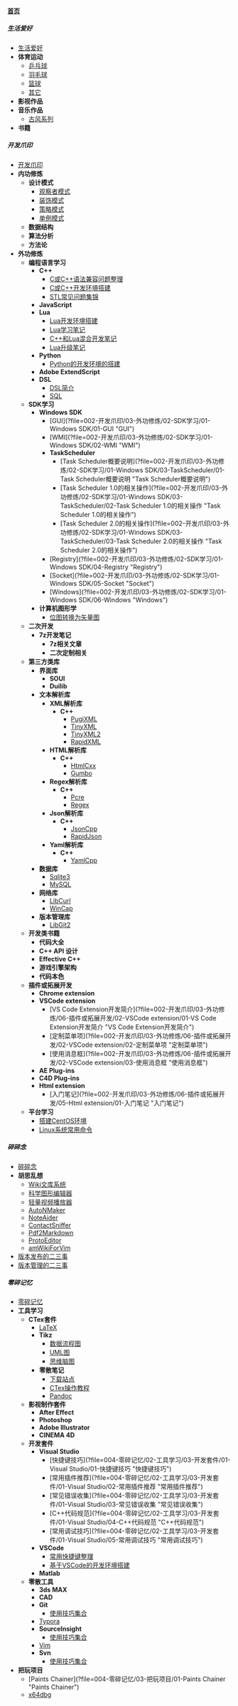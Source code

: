 
#### [首页](?file=首页 "返回首页")

##### 生活爱好
- [生活爱好](?file=001-生活爱好/01-生活爱好 "生活爱好")
- **体育运动**
    - [乒乓球](?file=001-生活爱好/02-体育运动/01-乒乓球 "乒乓球")
    - [羽毛球](?file=001-生活爱好/02-体育运动/02-羽毛球 "羽毛球")
    - [篮球](?file=001-生活爱好/02-体育运动/03-篮球 "篮球")
    - [其它](?file=001-生活爱好/02-体育运动/04-其它 "其它")
- **影视作品**
- **音乐作品**
    - [古风系列](?file=001-生活爱好/04-音乐作品/01-古风系列 "古风系列")
- **书籍**

##### 开发爪印
- [开发爪印](?file=002-开发爪印/01-开发爪印 "开发爪印")
- **内功修炼**
    - **设计模式**
        - [观察者模式](?file=002-开发爪印/02-内功修炼/01-设计模式/01-观察者模式 "观察者模式")
        - [装饰模式](?file=002-开发爪印/02-内功修炼/01-设计模式/02-装饰模式 "装饰模式")
        - [策略模式](?file=002-开发爪印/02-内功修炼/01-设计模式/03-策略模式 "策略模式")
        - [单例模式](?file=002-开发爪印/02-内功修炼/01-设计模式/04-单例模式 "单例模式")
    - **数据结构**
    - **算法分析**
    - **方法论**
- **外功修炼**
    - **编程语言学习**
        - **C++**
            - [C或C++语法兼容问题整理](?file=002-开发爪印/03-外功修炼/01-编程语言学习/01-C++/01-C或C++语法兼容问题整理 "C或C++语法兼容问题整理")
            - [C或C++开发环境搭建](?file=002-开发爪印/03-外功修炼/01-编程语言学习/01-C++/02-C或C++开发环境搭建 "C或C++开发环境搭建")
            - [STL常见问题集锦](?file=002-开发爪印/03-外功修炼/01-编程语言学习/01-C++/03-STL常见问题集锦 "STL常见问题集锦")
        - **JavaScript**
        - **Lua**
            - [Lua开发环境搭建](?file=002-开发爪印/03-外功修炼/01-编程语言学习/03-Lua/01-Lua开发环境搭建 "Lua开发环境搭建")
            - [Lua学习笔记](?file=002-开发爪印/03-外功修炼/01-编程语言学习/03-Lua/02-Lua学习笔记 "Lua学习笔记")
            - [C++和Lua混合开发笔记](?file=002-开发爪印/03-外功修炼/01-编程语言学习/03-Lua/03-C++和Lua混合开发笔记 "C++和Lua混合开发笔记")
            - [Lua升级笔记](?file=002-开发爪印/03-外功修炼/01-编程语言学习/03-Lua/04-Lua升级笔记 "Lua升级笔记")
        - **Python**
            - [Python的开发环境的搭建](?file=002-开发爪印/03-外功修炼/01-编程语言学习/04-Python/01-Python的开发环境的搭建 "Python的开发环境的搭建")
        - **Adobe ExtendScript**
        - **DSL**
            - [DSL简介](?file=002-开发爪印/03-外功修炼/01-编程语言学习/06-DSL/01-DSL简介 "DSL简介")
            - [SQL](?file=002-开发爪印/03-外功修炼/01-编程语言学习/06-DSL/02-SQL "SQL")
    - **SDK学习**
        - **Windows SDK**
            - [GUI](?file=002-开发爪印/03-外功修炼/02-SDK学习/01-Windows SDK/01-GUI "GUI")
            - [WMI](?file=002-开发爪印/03-外功修炼/02-SDK学习/01-Windows SDK/02-WMI "WMI")
            - **TaskScheduler**
                - [Task Scheduler概要说明](?file=002-开发爪印/03-外功修炼/02-SDK学习/01-Windows SDK/03-TaskScheduler/01-Task Scheduler概要说明 "Task Scheduler概要说明")
                - [Task Scheduler 1.0的相关操作](?file=002-开发爪印/03-外功修炼/02-SDK学习/01-Windows SDK/03-TaskScheduler/02-Task Scheduler 1.0的相关操作 "Task Scheduler 1.0的相关操作")
                - [Task Scheduler 2.0的相关操作](?file=002-开发爪印/03-外功修炼/02-SDK学习/01-Windows SDK/03-TaskScheduler/03-Task Scheduler 2.0的相关操作 "Task Scheduler 2.0的相关操作")
            - [Registry](?file=002-开发爪印/03-外功修炼/02-SDK学习/01-Windows SDK/04-Registry "Registry")
            - [Socket](?file=002-开发爪印/03-外功修炼/02-SDK学习/01-Windows SDK/05-Socket "Socket")
            - [Windows](?file=002-开发爪印/03-外功修炼/02-SDK学习/01-Windows SDK/06-Windows "Windows")
        - **计算机图形学**
            - [位图转换为矢量图](?file=002-开发爪印/03-外功修炼/02-SDK学习/02-计算机图形学/01-位图转换为矢量图 "位图转换为矢量图")
    - **二次开发**
        - **7z开发笔记**
            - **7z相关文章**
            - **二次定制相关**
    - **第三方类库**
        - **界面库**
            - **SOUI**
            - **Duilib**
        - **文本解析库**
            - **XML解析库**
                - **C++**
                    - [PugiXML](?file=002-开发爪印/03-外功修炼/04-第三方类库/02-文本解析库/01-XML解析库/01-C++/01-PugiXML "PugiXML")
                    - [TinyXML](?file=002-开发爪印/03-外功修炼/04-第三方类库/02-文本解析库/01-XML解析库/01-C++/02-TinyXML "TinyXML")
                    - [TinyXML2](?file=002-开发爪印/03-外功修炼/04-第三方类库/02-文本解析库/01-XML解析库/01-C++/03-TinyXML2 "TinyXML2")
                    - [RapidXML](?file=002-开发爪印/03-外功修炼/04-第三方类库/02-文本解析库/01-XML解析库/01-C++/04-RapidXML "RapidXML")
            - **HTML解析库**
                - **C++**
                    - [HtmlCxx](?file=002-开发爪印/03-外功修炼/04-第三方类库/02-文本解析库/02-HTML解析库/01-C++/01-HtmlCxx "HtmlCxx")
                    - [Gumbo](?file=002-开发爪印/03-外功修炼/04-第三方类库/02-文本解析库/02-HTML解析库/01-C++/02-Gumbo "Gumbo")
            - **Regex解析库**
                - **C++**
                    - [Pcre](?file=002-开发爪印/03-外功修炼/04-第三方类库/02-文本解析库/03-Regex解析库/01-C++/01-Pcre "Pcre")
                    - [Regex](?file=002-开发爪印/03-外功修炼/04-第三方类库/02-文本解析库/03-Regex解析库/01-C++/02-Regex "Regex")
            - **Json解析库**
                - **C++**
                    - [JsonCpp](?file=002-开发爪印/03-外功修炼/04-第三方类库/02-文本解析库/04-Json解析库/01-C++/01-JsonCpp "JsonCpp")
                    - [RapidJson](?file=002-开发爪印/03-外功修炼/04-第三方类库/02-文本解析库/04-Json解析库/01-C++/02-RapidJson "RapidJson")
            - **Yaml解析库**
                - **C++**
                    - [YamlCpp](?file=002-开发爪印/03-外功修炼/04-第三方类库/02-文本解析库/05-Yaml解析库/01-C++/01-YamlCpp "YamlCpp")
        - **数据库**
            - [Sqlite3](?file=002-开发爪印/03-外功修炼/04-第三方类库/03-数据库/01-Sqlite3 "Sqlite3")
            - [MySQL](?file=002-开发爪印/03-外功修炼/04-第三方类库/03-数据库/02-MySQL "MySQL")
        - **网络库**
            - [LibCurl](?file=002-开发爪印/03-外功修炼/04-第三方类库/04-网络库/01-LibCurl "LibCurl")
            - [WinCap](?file=002-开发爪印/03-外功修炼/04-第三方类库/04-网络库/02-WinCap "WinCap")
        - **版本管理库**
            - [LibGit2](?file=002-开发爪印/03-外功修炼/04-第三方类库/05-版本管理库/01-LibGit2 "LibGit2")
    - **开发类书籍**
        - **代码大全**
        - **C++ API 设计**
        - **Effective C++**
        - **游戏引擎架构**
        - **代码本色**
    - **插件或拓展开发**
        - **Chrome extension**
        - **VSCode extension**
            - [VS Code Extension开发简介](?file=002-开发爪印/03-外功修炼/06-插件或拓展开发/02-VSCode extension/01-VS Code Extension开发简介 "VS Code Extension开发简介")
            - [定制菜单项](?file=002-开发爪印/03-外功修炼/06-插件或拓展开发/02-VSCode extension/02-定制菜单项 "定制菜单项")
            - [使用消息框](?file=002-开发爪印/03-外功修炼/06-插件或拓展开发/02-VSCode extension/03-使用消息框 "使用消息框")
        - **AE Plug-ins**
        - **C4D Plug-ins**
        - **Html extension**
            - [入门笔记](?file=002-开发爪印/03-外功修炼/06-插件或拓展开发/05-Html extension/01-入门笔记 "入门笔记")
    - **平台学习**
        - [搭建CentOS环境](?file=002-开发爪印/03-外功修炼/07-平台学习/01-搭建CentOS环境 "搭建CentOS环境")
        - [Linux系统常用命令](?file=002-开发爪印/03-外功修炼/07-平台学习/02-Linux系统常用命令 "Linux系统常用命令")

##### 碎碎念
- [碎碎念](?file=003-碎碎念/01-碎碎念 "碎碎念")
- **胡思乱想**
    - [Wiki文库系统](?file=003-碎碎念/02-胡思乱想/01-Wiki文库系统 "Wiki文库系统")
    - [科学图形编辑器](?file=003-碎碎念/02-胡思乱想/02-科学图形编辑器 "科学图形编辑器")
    - [轻量视频播放器](?file=003-碎碎念/02-胡思乱想/03-轻量视频播放器 "轻量视频播放器")
    - [AutoNMaker](?file=003-碎碎念/02-胡思乱想/04-AutoNMaker "AutoNMaker")
    - [NoteAider](?file=003-碎碎念/02-胡思乱想/05-NoteAider "NoteAider")
    - [ContactSniffer](?file=003-碎碎念/02-胡思乱想/06-ContactSniffer "ContactSniffer")
    - [Pdf2Markdown](?file=003-碎碎念/02-胡思乱想/07-Pdf2Markdown "Pdf2Markdown")
    - [ProtoEditor](?file=003-碎碎念/02-胡思乱想/08-ProtoEditor "ProtoEditor")
    - [amWikiForVim](?file=003-碎碎念/02-胡思乱想/09-amWikiForVim "amWikiForVim")
- [版本发布的二三事](?file=003-碎碎念/03-版本发布的二三事 "版本发布的二三事")
- [版本管理的二三事](?file=003-碎碎念/04-版本管理的二三事 "版本管理的二三事")

##### 零碎记忆
- [零碎记忆](?file=004-零碎记忆/01-零碎记忆 "零碎记忆")
- **工具学习**
    - **CTex套件**
        - [LaTeX](?file=004-零碎记忆/02-工具学习/01-CTex套件/01-LaTeX "LaTeX")
        - **Tikz**
            - [数据流程图](?file=004-零碎记忆/02-工具学习/01-CTex套件/02-Tikz/01-数据流程图 "数据流程图")
            - [UML图](?file=004-零碎记忆/02-工具学习/01-CTex套件/02-Tikz/02-UML图 "UML图")
            - [思维脑图](?file=004-零碎记忆/02-工具学习/01-CTex套件/02-Tikz/03-思维脑图 "思维脑图")
        - **零散笔记**
            - [下载站点](?file=004-零碎记忆/02-工具学习/01-CTex套件/03-零散笔记/01-下载站点 "下载站点")
            - [CTex操作教程](?file=004-零碎记忆/02-工具学习/01-CTex套件/03-零散笔记/02-CTex操作教程 "CTex操作教程")
            - [Pandoc](?file=004-零碎记忆/02-工具学习/01-CTex套件/03-零散笔记/03-Pandoc "Pandoc")
    - **影视制作套件**
        - **After Effect**
        - **Photoshop**
        - **Adobe Illustrator**
        - **CINEMA 4D**
    - **开发套件**
        - **Visual Studio**
            - [快捷键技巧](?file=004-零碎记忆/02-工具学习/03-开发套件/01-Visual Studio/01-快捷键技巧 "快捷键技巧")
            - [常用插件推荐](?file=004-零碎记忆/02-工具学习/03-开发套件/01-Visual Studio/02-常用插件推荐 "常用插件推荐")
            - [常见错误收集](?file=004-零碎记忆/02-工具学习/03-开发套件/01-Visual Studio/03-常见错误收集 "常见错误收集")
            - [C++代码规范](?file=004-零碎记忆/02-工具学习/03-开发套件/01-Visual Studio/04-C++代码规范 "C++代码规范")
            - [常用调试技巧](?file=004-零碎记忆/02-工具学习/03-开发套件/01-Visual Studio/05-常用调试技巧 "常用调试技巧")
        - **VSCode**
            - [常用快捷键整理](?file=004-零碎记忆/02-工具学习/03-开发套件/02-VSCode/01-常用快捷键整理 "常用快捷键整理")
            - [基于VSCode的开发环境搭建](?file=004-零碎记忆/02-工具学习/03-开发套件/02-VSCode/03-基于VSCode的开发环境搭建 "基于VSCode的开发环境搭建")
        - **Matlab**
    - **零散工具**
        - **3ds MAX**
        - **CAD**
        - **Git**
            - [使用技巧集合](?file=004-零碎记忆/02-工具学习/04-零散工具/03-Git/01-使用技巧集合 "使用技巧集合")
        - [Typora](?file=004-零碎记忆/02-工具学习/04-零散工具/04-Typora "Typora")
        - **SourceInsight**
            - [使用技巧集合](?file=004-零碎记忆/02-工具学习/04-零散工具/05-SourceInsight/01-使用技巧集合 "使用技巧集合")
        - [Vim](?file=004-零碎记忆/02-工具学习/04-零散工具/06-Vim "Vim")
        - **Svn**
            - [使用技巧集合](?file=004-零碎记忆/02-工具学习/04-零散工具/07-Svn/01-使用技巧集合 "使用技巧集合")
- **把玩项目**
    - [Paints Chainer](?file=004-零碎记忆/03-把玩项目/01-Paints Chainer "Paints Chainer")
    - [x64dbg](?file=004-零碎记忆/03-把玩项目/02-x64dbg "x64dbg")
